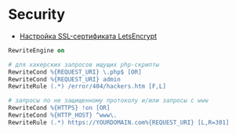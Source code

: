# Security

- [Настройка SSL-сертификата LetsEncrypt](letsencrypt)


```apache
RewriteEngine on

# для хакерских запросов ищущих php-скрипты
RewriteCond %{REQUEST_URI} \.php$ [OR]
RewriteCond %{REQUEST_URI} admin
RewriteRule (.*) /error/404/hackers.htm [F,L]

# запросы по не защищенному протоколу и/или запросы с www
RewriteCond %{HTTPS} !on [OR]
RewriteCond %{HTTP_HOST} ^www\.
RewriteRule (.*) https://YOURDOMAIN.com%{REQUEST_URI} [L,R=301]
```
